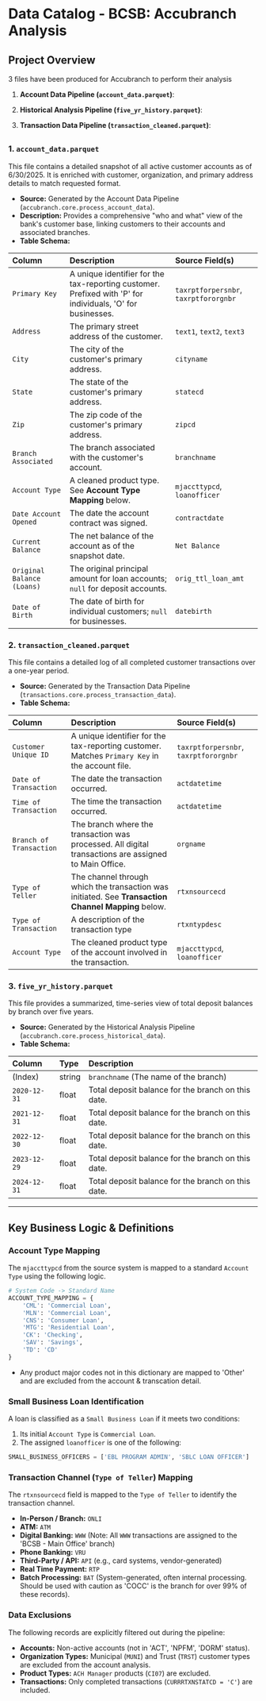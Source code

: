 # Data Catalog - BCSB: Accubranch Analysis

## Project Overview

3 files have been produced for Accubranch to perform their analysis

1.  **Account Data Pipeline (`account_data.parquet`)**:

2.  **Historical Analysis Pipeline (`five_yr_history.parquet`)**:

3.  **Transaction Data Pipeline (`transaction_cleaned.parquet`)**:

## 

### 1. `account_data.parquet`

This file contains a detailed snapshot of all active customer accounts as of 6/30/2025. It is enriched with customer, organization, and primary address details to match requested format.

*   **Source:** Generated by the Account Data Pipeline (`accubranch.core.process_account_data`).
*   **Description:** Provides a comprehensive "who and what" view of the bank's customer base, linking customers to their accounts and associated branches.
*   **Table Schema:**

| Column                  | Description                                                                                             | Source Field(s)                                    |
| :---------------------- | :------------------------------------------------------------------------------------------------------ | :------------------------------------------------- |
| `Primary Key`           | A unique identifier for the tax-reporting customer. Prefixed with 'P' for individuals, 'O' for businesses. | `taxrptforpersnbr`, `taxrptfororgnbr`             |
| `Address`               | The primary street address of the customer.                                                             | `text1`, `text2`, `text3`                            |
| `City`                  | The city of the customer's primary address.                                                             | `cityname`                                         |
| `State`                 | The state of the customer's primary address.                                                            | `statecd`                                          |
| `Zip`                   | The zip code of the customer's primary address.                                                         | `zipcd`                                            |
| `Branch Associated`     | The branch associated with the customer's account.                                                      | `branchname`                                       |
| `Account Type`          | A cleaned product type. See **Account Type Mapping** below.                          | `mjaccttypcd`, `loanofficer`                         |
| `Date Account Opened`   | The date the account contract was signed.                                                               | `contractdate`                                     |
| `Current Balance`       | The net balance of the account as of the snapshot date.                                                 | `Net Balance`                                      |
| `Original Balance (Loans)`| The original principal amount for loan accounts; `null` for deposit accounts.                           | `orig_ttl_loan_amt`                                |
| `Date of Birth`         | The date of birth for individual customers; `null` for businesses.                                       | `datebirth`                                        |

### 2. `transaction_cleaned.parquet`

This file contains a detailed log of all completed customer transactions over a one-year period.

*   **Source:** Generated by the Transaction Data Pipeline (`transactions.core.process_transaction_data`).
*   **Table Schema:**

| Column                | Description                                                                                             | Source Field(s)                                    |
| :-------------------- | :------------------------------------------------------------------------------------------------------ | :------------------------------------------------- |
| `Customer Unique ID`  | A unique identifier for the tax-reporting customer. Matches `Primary Key` in the account file.          | `taxrptforpersnbr`, `taxrptfororgnbr`             |
| `Date of Transaction` | The date the transaction occurred.                                                                      | `actdatetime`                                      |
| `Time of Transaction` | The time the transaction occurred.                                                                      | `actdatetime`                                      |
| `Branch of Transaction` | The branch where the transaction was processed. All digital transactions are assigned to Main Office. | `orgname`                                          |
| `Type of Teller`      | The channel through which the transaction was initiated. See **Transaction Channel Mapping** below.     | `rtxnsourcecd`                                     |
| `Type of Transaction` | A description of the transaction type                                  | `rtxntypdesc`                                      |
| `Account Type`        | The cleaned product type of the account involved in the transaction.                              | `mjaccttypcd`, `loanofficer`                         |

### 3. `five_yr_history.parquet`

This file provides a summarized, time-series view of total deposit balances by branch over five years.

*   **Source:** Generated by the Historical Analysis Pipeline (`accubranch.core.process_historical_data`).
*   **Table Schema:**

| Column       | Type    | Description                                                     |
| :----------- | :------ | :-------------------------------------------------------------- |
| (Index)      | string  | `branchname` (The name of the branch)                           |
| `2020-12-31` | float   | Total deposit balance for the branch on this date.              |
| `2021-12-31` | float   | Total deposit balance for the branch on this date.              |
| `2022-12-30` | float   | Total deposit balance for the branch on this date.              |
| `2023-12-29` | float   | Total deposit balance for the branch on this date.              |
| `2024-12-31` | float   | Total deposit balance for the branch on this date.              |

---

## Key Business Logic & Definitions

### Account Type Mapping

The `mjaccttypcd` from the source system is mapped to a standard `Account Type` using the following logic.

```python
# System Code -> Standard Name
ACCOUNT_TYPE_MAPPING = {
    'CML': 'Commercial Loan',
    'MLN': 'Commercial Loan',
    'CNS': 'Consumer Loan',
    'MTG': 'Residential Loan',
    'CK': 'Checking',
    'SAV': 'Savings',
    'TD': 'CD'
}
```

*   Any product major codes not in this dictionary are mapped to 'Other' and are excluded from the account & transcation detail.

### Small Business Loan Identification

A loan is classified as a `Small Business Loan` if it meets two conditions:
1.  Its initial `Account Type` is `Commercial Loan`.
2.  The assigned `loanofficer` is one of the following:

```python
SMALL_BUSINESS_OFFICERS = ['EBL PROGRAM ADMIN', 'SBLC LOAN OFFICER']
```

### Transaction Channel (`Type of Teller`) Mapping

The `rtxnsourcecd` field is mapped to the `Type of Teller` to identify the transaction channel.

*   **In-Person / Branch:** `ONLI`
*   **ATM:** `ATM`
*   **Digital Banking:** `WWW` (Note: All `WWW` transactions are assigned to the 'BCSB - Main Office' branch)
*   **Phone Banking:** `VRU`
*   **Third-Party / API:** `API` (e.g., card systems, vendor-generated)
*   **Real Time Payment:** `RTP`
*   **Batch Processing:** `BAT` (System-generated, often internal processing. Should be used with caution as 'COCC' is the branch for over 99% of these records).

### Data Exclusions

The following records are explicitly filtered out during the pipeline:
*   **Accounts:** Non-active accounts (not in 'ACT', 'NPFM', 'DORM' status).
*   **Organization Types:** Municipal (`MUNI`) and Trust (`TRST`) customer types are excluded from the account analysis.
*   **Product Types:** `ACH Manager` products (`CI07`) are excluded.
*   **Transactions:** Only completed transactions (`CURRRTXNSTATCD = 'C'`) are included.